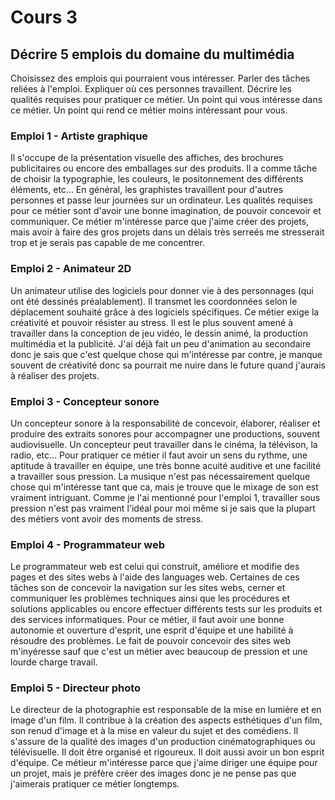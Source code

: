 # Cours 3
## Décrire 5 emplois du domaine du multimédia
Choisissez des emplois qui pourraient vous intéresser.  Parler des tâches reliées à l'emploi. Expliquer où ces personnes travaillent. Décrire les qualités requises pour pratiquer ce métier. Un point qui vous intéresse dans ce métier. Un point qui rend ce métier moins intéressant pour vous. 

### Emploi 1 - Artiste graphique 
Il s'occupe de la présentation visuelle des affiches, des brochures publicitaires ou encore des emballages sur des produits. Il a comme tâche de choisir la typographie, les couleurs, le positonnement des différents éléments, etc... En général, les graphistes travaillent pour d'autres personnes et passe leur journées sur un ordinateur. Les qualités requises pour ce métier sont d'avoir une bonne imagination, de pouvoir concevoir et communiquer. Ce métier m'intéresse parce que j'aime créer des projets, mais avoir à faire des gros projets dans un délais très serreés me stresserait trop et je serais pas capable de me concentrer.

### Emploi 2 - Animateur 2D
Un animateur utilise des logiciels pour donner vie à des personnages (qui ont été dessinés préalablement). Il transmet les coordonnées selon le déplacement souhaité grâce à des logiciels spécifiques. Ce métier exige la créativité et pouvoir résister au stress. Il est le plus souvent amené à travailler dans la conception de jeu vidéo, le dessin animé, la production multimédia et la publicité. J'ai déjà fait un peu d'animation au secondaire donc je sais que c'est quelque chose qui m'intéresse par contre, je manque souvent de créativité donc sa pourrait me nuire dans le future quand j'aurais à réaliser des projets.

### Emploi 3 - Concepteur sonore
Un concepteur sonore à la responsabilité de concevoir, élaborer, réaliser et produire des extraits sonores pour accompagner une productions, souvent audiovisuelle. Un concepteur peut travailler dans le cinéma, la télévison, la radio, etc... Pour pratiquer ce métier il faut avoir un sens du rythme, une aptitude à travailler en équipe, une très bonne acuité auditive et une facilité a travailler sous pression. La musique n'est pas nécessairement quelque chose qui m'intéresse tant que ca, mais je trouve que le mixage de son est vraiment intriguant. Comme je l'ai mentionné pour l'emploi 1, travailler sous pression n'est pas vraiment l'idéal pour moi même si je sais que la plupart des métiers vont avoir des moments de stress.

### Emploi 4 - Programmateur web
Le programmateur web est celui qui construit, améliore et modifie des pages et des sites webs à l'aide des languages web. Certaines de ces tâches son de concevoir la navigation sur les sites webs, cerner et communiquer les problèmes techniques ainsi que les procédures et solutions applicables ou encore effectuer différents tests sur les produits et des services informatiques. Pour ce métier, il faut avoir une bonne autonomie et ouverture d'esprit, une esprit d'équipe et une habilité à résoudre des problèmes. Le fait de pouvoir concevoir des sites web m'inyéresse sauf que c'est un métier avec beaucoup de pression et une lourde charge travail.


### Emploi 5 - Directeur photo
Le directeur de la photographie est responsable de la mise en lumière et en image d'un film. Il contribue à la création des aspects esthétiques d'un film, son renud d'image et à la mise en valeur du sujet et des comédiens. Il s'assure de la qualité des images d'un production cinématographiques ou télévisuelle. Il doit être organisé et rigoureux. Il doit aussi avoir un bon esprit d'équipe. Ce métieur m'intéresse parce que j'aime diriger une équipe pour un projet, mais je préfère créer des images donc je ne pense pas que j'aimerais pratiquer ce métier longtemps.
